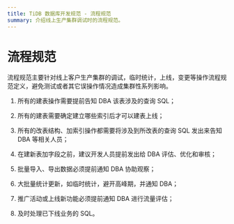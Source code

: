 ```yaml
---
title: TiDB 数据库开发规范 - 流程规范
summary: 介绍线上生产集群调试时的流程规范。
---
```


# 流程规范

流程规范主要针对线上客户生产集群的调试，临时统计，上线，变更等操作流程规范定义，避免测试或者其它误操作情况造成集群性系列影响。

1. 所有的建表操作需要提前告知 DBA 该表涉及的查询 SQL；

2. 所有的建表需要确定建立哪些索引后才可以建表上线；

3. 所有的改表结构、加索引操作都需要将涉及到所改表的查询 SQL 发出来告知 DBA 等相关人员；

4. 在建新表加字段之前，建议开发人员提前发出给 DBA 评估、优化和审核；

5. 批量导入、导出数据必须提前通知 DBA 协助观察；

6. 大批量统计更新，如临时统计，避开高峰期，并通知 DBA；

7. 推广活动或上线新功能必须提前通知 DBA 进行流量评估；

8. 及时处理已下线业务的 SQL。
